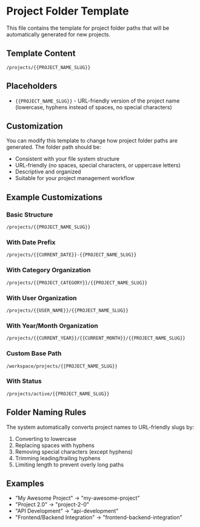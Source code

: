 # Project Folder Template

This file contains the template for project folder paths that will be automatically generated for new projects.

## Template Content

```
/projects/{{PROJECT_NAME_SLUG}}
```

## Placeholders

- `{{PROJECT_NAME_SLUG}}` - URL-friendly version of the project name (lowercase, hyphens instead of spaces, no special characters)

## Customization

You can modify this template to change how project folder paths are generated. The folder path should be:

- Consistent with your file system structure
- URL-friendly (no spaces, special characters, or uppercase letters)
- Descriptive and organized
- Suitable for your project management workflow

## Example Customizations

### Basic Structure
```
/projects/{{PROJECT_NAME_SLUG}}
```

### With Date Prefix
```
/projects/{{CURRENT_DATE}}-{{PROJECT_NAME_SLUG}}
```

### With Category Organization
```
/projects/{{PROJECT_CATEGORY}}/{{PROJECT_NAME_SLUG}}
```

### With User Organization
```
/projects/{{USER_NAME}}/{{PROJECT_NAME_SLUG}}
```

### With Year/Month Organization
```
/projects/{{CURRENT_YEAR}}/{{CURRENT_MONTH}}/{{PROJECT_NAME_SLUG}}
```

### Custom Base Path
```
/workspace/projects/{{PROJECT_NAME_SLUG}}
```

### With Status
```
/projects/active/{{PROJECT_NAME_SLUG}}
```

## Folder Naming Rules

The system automatically converts project names to URL-friendly slugs by:

1. Converting to lowercase
2. Replacing spaces with hyphens
3. Removing special characters (except hyphens)
4. Trimming leading/trailing hyphens
5. Limiting length to prevent overly long paths

## Examples

- "My Awesome Project" → "my-awesome-project"
- "Project 2.0" → "project-2-0"
- "API Development" → "api-development"
- "Frontend/Backend Integration" → "frontend-backend-integration"
